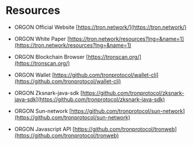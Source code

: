 # Resources

* ORGON Official Website
[https://tron.network/](https://tron.network/)


* ORGON White Paper
[https://tron.network/resources?lng=&name=1](https://tron.network/resources?lng=&name=1)


* ORGON Blockchain Browser
[https://tronscan.org/](https://tronscan.org/)


* ORGON Wallet
[https://github.com/tronprotocol/wallet-cli](https://github.com/tronprotocol/wallet-cli)


* ORGON Zksnark-java-sdk
[https://github.com/tronprotocol/zksnark-java-sdk](https://github.com/tronprotocol/zksnark-java-sdk)


* ORGON Sun-network
[https://github.com/tronprotocol/sun-network](https://github.com/tronprotocol/sun-network)


* ORGON Javascript API
[https://github.com/tronprotocol/tronweb](https://github.com/tronprotocol/tronweb)
